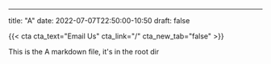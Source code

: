 ---
title: "A"
date: 2022-07-07T22:50:00-10:50
draft: false

{{< cta cta_text="Email Us" cta_link="/" cta_new_tab="false" >}}

This is the A markdown file, it's in the root dir

